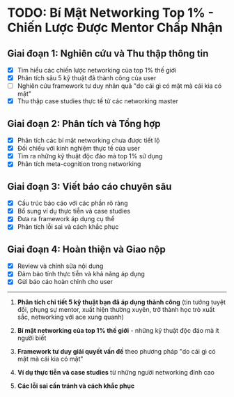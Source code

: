 # TODO: Bí Mật Networking Top 1% - Chiến Lược Được Mentor Chấp Nhận

## Giai đoạn 1: Nghiên cứu và Thu thập thông tin
- [x] Tìm hiểu các chiến lược networking của top 1% thế giới
- [x] Phân tích sâu 5 kỹ thuật đã thành công của user
- [ ] Nghiên cứu framework tư duy nhân quả "do cái gì có mặt mà cái kia có mặt"
- [x] Thu thập case studies thực tế từ các networking master

## Giai đoạn 2: Phân tích và Tổng hợp
- [x] Phân tích các bí mật networking chưa được tiết lộ
- [x] Đối chiếu với kinh nghiệm thực tế của user
- [x] Tìm ra những kỹ thuật độc đáo mà top 1% sử dụng
- [x] Phân tích meta-cognition trong networking

## Giai đoạn 3: Viết báo cáo chuyên sâu
- [x] Cấu trúc báo cáo với các phần rõ ràng
- [x] Bổ sung ví dụ thực tiễn và case studies
- [x] Đưa ra framework áp dụng cụ thể
- [x] Phân tích lỗi sai và cách khắc phục

## Giai đoạn 4: Hoàn thiện và Giao nộp
- [x] Review và chỉnh sửa nội dung
- [x] Đảm bảo tính thực tiễn và khả năng áp dụng
- [x] Gửi báo cáo hoàn chỉnh cho user

---

1. **Phân tích chi tiết 5 kỹ thuật bạn đã áp dụng thành công** (tin tưởng tuyệt đối, phụng sự mentor, xuất hiện thường xuyên, trở thành học trò xuất sắc, networking với ace xung quanh)

2. **Bí mật networking của top 1% thế giới** - những kỹ thuật độc đáo mà ít người biết

3. **Framework tư duy giải quyết vấn đề** theo phương pháp "do cái gì có mặt mà cái kia có mặt" 

4. **Ví dụ thực tiễn và case studies** từ những người networking đỉnh cao

5. **Các lỗi sai cần tránh và cách khắc phục**